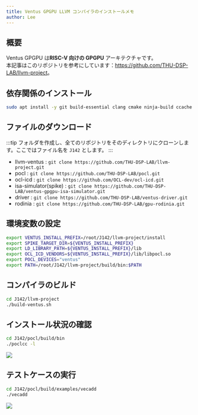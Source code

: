```yaml
---
title: Ventus GPGPU LLVM コンパイラのインストールメモ
author: Lee
---
```


## 概要

Ventus GPGPU は**RISC-V 向けの GPGPU** アーキテクチャです。\
本記事はこのリポジトリを参考にしています：<https://github.com/THU-DSP-LAB/llvm-project>。

## 依存関係のインストール

```bash
sudo apt install -y git build-essential clang cmake ninja-build ccache zlib1g-dev libtool autoconf automake device-tree-compiler bsdmainutils ruby clinfo
```

## ファイルのダウンロード

:::tip
フォルダを作成し、全てのリポジトリをそのディレクトリにクローンします。ここではファイル名を `J142` とします。
:::

- llvm-ventus : `git clone https://github.com/THU-DSP-LAB/llvm-project.git`
- pocl : `git clone https://github.com/THU-DSP-LAB/pocl.git`
- ocl-icd : `git clone https://github.com/OCL-dev/ocl-icd.git`
- isa-simulator(spike) : `git clone https://github.com/THU-DSP-LAB/ventus-gpgpu-isa-simulator.git`
- driver : `git clone https://github.com/THU-DSP-LAB/ventus-driver.git`
- rodinia : `git clone https://github.com/THU-DSP-LAB/gpu-rodinia.git`

## 環境変数の設定

```bash
export VENTUS_INSTALL_PREFIX=/root/J142/llvm-project/install
export SPIKE_TARGET_DIR=${VENTUS_INSTALL_PREFIX}
export LD_LIBRARY_PATH=${VENTUS_INSTALL_PREFIX}/lib
export OCL_ICD_VENDORS=${VENTUS_INSTALL_PREFIX}/lib/libpocl.so
export POCL_DEVICES="ventus"
export PATH=/root/J142/llvm-project/build/bin:$PATH
```

## コンパイラのビルド

```bash
cd J142/llvm-project
./build-ventus.sh
```

## インストール状況の確認

```bash
cd J142/pocl/build/bin
./poclcc -l
```

![](/tips/gpgpu/images/llvm-img/poclcc.png)

## テストケースの実行

```bash
cd J142/pocl/build/examples/vecadd
./vecadd
```

![](/tips/gpgpu/images/llvm-img/vecadd.png)
